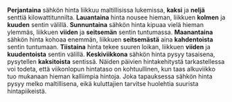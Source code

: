 **Perjantaina** sähkön hinta liikkuu maltillisissa lukemissa, **kaksi** ja **neljä** senttiä kilowattitunnilta. **Lauantaina** hinta nousee hieman, liikkuen **kolmen** ja **kuuden** sentin välillä. **Sunnuntaina** sähkön hinta kipuaa vielä hieman ylemmäs, liikkuen **viiden** ja **seitsemän** sentin tuntumassa. **Maanantaina** sähkön hinta kohoaa enemmän, liikkuen **seitsemästä** aina **kahdentoista** sentin tuntumaan. **Tiistaina** hinta tekee suuren loikan, liikkuen **viiden** ja **kuudentoista** sentin välillä. **Keskiviikkona** sähkön hinta pysyy tasaisena, pysytellen **kaksitoista** sentissä. Näiden päivien hintakehitystä tarkastellessa voi todeta, että viikonlopun hintataso on kohtuullinen, kun taas alkuviikko tuo mukanaan hieman kalliimpia hintoja. Joka tapauksessa sähkön hinta pysyy melko maltillisena, eikä kuluttajien tarvitse huolehtia suurista hintapiikeistä.